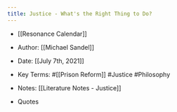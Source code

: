 ```yaml
---
title: Justice - What's the Right Thing to Do?
---
```


- [[Resonance Calendar]]

- Author: [[Michael Sandel]]

- Date: [[July 7th, 2021]]

- Key Terms: #[[Prison Reform]] #Justice #Philosophy

- Notes: [[Literature Notes - Justice]]

- Quotes
